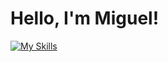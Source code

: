 # Hello, I'm Miguel!

[![My Skills](https://skillicons.dev/icons?i=html,css,js)](https://skillicons.dev/)

